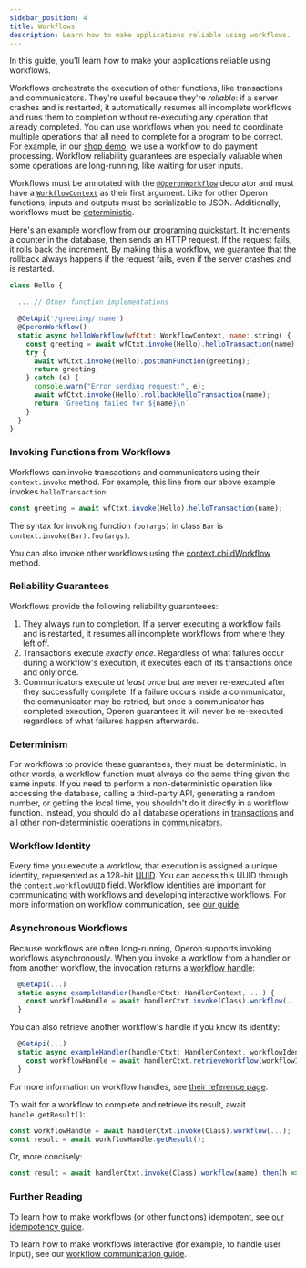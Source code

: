 ```yaml
---
sidebar_position: 4
title: Workflows
description: Learn how to make applications reliable using workflows.
---
```


In this guide, you'll learn how to make your applications reliable using workflows.

Workflows orchestrate the execution of other functions, like transactions and communicators.
They're useful because they're _reliable_: if a server crashes and is restarted, it automatically resumes all incomplete workflows and runs them to completion without re-executing any operation that already completed.
You can use workflows when you need to coordinate multiple operations that all need to complete for a program to be correct.
For example, in our [shop demo](..), we use a workflow to do payment processing.
Workflow reliability guarantees are especially valuable when some operations are long-running, like waiting for user inputs.

Workflows must be annotated with the [`@OperonWorkflow`](../api-reference/decorators#operonworkflow) decorator and must have a [`WorkflowContext`](..) as their first argument.
Like for other Operon functions, inputs and outputs must be serializable to JSON.
Additionally, workflows must be [deterministic](#determinism).

Here's an example workflow from our [programing quickstart](../getting-started/quickstart-programming-2).
It increments a counter in the database, then sends an HTTP request.
If the request fails, it rolls back the increment.
By making this a workflow, we guarantee that the rollback always happens if the request fails, even if the server crashes and is restarted.

```javascript
class Hello {

  ... // Other function implementations

  @GetApi('/greeting/:name')
  @OperonWorkflow()
  static async helloWorkflow(wfCtxt: WorkflowContext, name: string) {
    const greeting = await wfCtxt.invoke(Hello).helloTransaction(name);
    try {
      await wfCtxt.invoke(Hello).postmanFunction(greeting);
      return greeting;
    } catch (e) {
      console.warn("Error sending request:", e);
      await wfCtxt.invoke(Hello).rollbackHelloTransaction(name);
      return `Greeting failed for ${name}\n`
    }
  }
}
```

### Invoking Functions from Workflows

Workflows can invoke transactions and communicators using their `context.invoke` method.
For example, this line from our above example invokes `helloTransaction`:

```javascript
const greeting = await wfCtxt.invoke(Hello).helloTransaction(name);
```

The syntax for invoking function `foo(args)` in class `Bar` is `context.invoke(Bar).foo(args)`.

You can also invoke other workflows using the [context.childWorkflow](..) method.

### Reliability Guarantees

Workflows provide the following reliability guaranteees:

1.  They always run to completion.  If a server executing a workflow fails and is restarted, it resumes all incomplete workflows from where they left off.
2.  Transactions execute _exactly once_.  Regardless of what failures occur during a workflow's execution, it executes each of its transactions once and only once.
3.  Communicators execute _at least once_ but are never re-executed after they successfully complete.  If a failure occurs inside a communicator, the communicator may be retried, but once a communicator has completed execution, Operon guarantees it will never be re-executed regardless of what failures happen afterwards.

### Determinism

For workflows to provide these guarantees, they must be deterministic.
In other words, a workflow function must always do the same thing given the same inputs.
If you need to perform a non-deterministic operation like accessing the database, calling a third-party API, generating a random number, or getting the local time, you shouldn't do it directly in a workflow function.
Instead, you should do all database operations in [transactions](./transaction-tutorial) and all other non-deterministic operations in [communicators](./communicator-tutorial).

### Workflow Identity

Every time you execute a workflow, that execution is assigned a unique identity, represented as a 128-bit [UUID](https://en.wikipedia.org/wiki/Universally_unique_identifier).
You can access this UUID through the `context.workflowUUID` field.
Workflow identities are important for communicating with workflows and developing interactive workflows.
For more information on workflow communication, see [our guide](./workflow-communication-tutorial.md).

### Asynchronous Workflows

Because workflows are often long-running, Operon supports invoking workflows asynchronously.
When you invoke a workflow from a handler or from another workflow, the invocation returns a [workflow handle](..):

```javascript
  @GetApi(...)
  static async exampleHandler(handlerCtxt: HandlerContext, ...) {
    const workflowHandle = await handlerCtxt.invoke(Class).workflow(...);
  }
```

You can also retrieve another workflow's handle if you know its identity:

```javascript
  @GetApi(...)
  static async exampleHandler(handlerCtxt: HandlerContext, workflowIdentity: string, ...) {
    const workflowHandle = await handlerCtxt.retrieveWorkflow(workflowIdentity);
  }
```

For more information on workflow handles, see [their reference page](../api-reference/workflow-handles).

To wait for a workflow to complete and retrieve its result, await `handle.getResult()`:

```javascript
const workflowHandle = await handlerCtxt.invoke(Class).workflow(...);
const result = await workflowHandle.getResult();
```

Or, more concisely:

```javascript
const result = await handlerCtxt.invoke(Class).workflow(name).then(h => h.getResult());
```

### Further Reading

To learn how to make workflows (or other functions) idempotent, see [our idempotency guide](./idempotency-tutorial).

To learn how to make workflows interactive (for example, to handle user input), see our [workflow communication guide](./workflow-communication-tutorial).